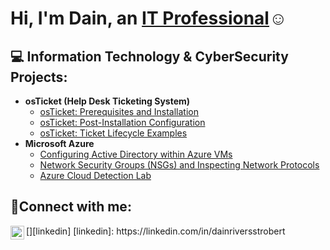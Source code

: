 <h1>Hi, I'm Dain, an <a href="https://linkedin.com/in/dainriversstrobert">IT Professional</a>☺</h1>

<h2>💻 Information Technology & CyberSecurity Projects:</h2>

- <b>osTicket (Help Desk Ticketing System)</b>
  - [osTicket: Prerequisites and Installation](https://github.com/DainRSR/osticket-prereqs)
  - [osTicket: Post-Installation Configuration](https://github.com/DainRSR/post-install-config)
  - [osTicket: Ticket Lifecycle Examples](https://github.com/DainRSR/ticket-lifecycle)
- <b>Microsoft Azure</b>
  - [Configuring Active Directory within Azure VMs](https://github.com/DainRSR/configure-ad)
  - [Network Security Groups (NSGs) and Inspecting Network Protocols](https://github.com/DainRSR/azure-network-protocols)
  - [Azure Cloud Detection Lab](https://github.com/DainRSR/Azure-Cloud-Detection) 

<h2>🤳Connect with me:</h2>
[<img align="left" alt="dainriversstrobert | LinkedIn" width="22px" src="https://cdn.jsdelivr.net/npm/simple-icons@v3/icons/linkedin.svg" />][linkedin]
[linkedin]: https://linkedin.com/in/dainriversstrobert
